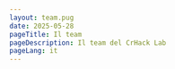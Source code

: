 ```yaml
---
layout: team.pug
date: 2025-05-28
pageTitle: Il team
pageDescription: Il team del CrHack Lab
pageLang: it
---
```


<!-- Content comes from Pug file and collections -->

